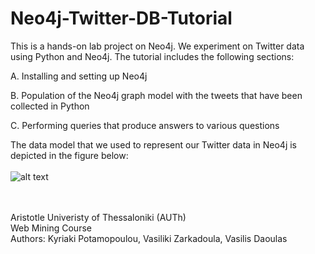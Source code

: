 # Neo4j-Twitter-DB-Tutorial

This is a hands-on lab project on Neo4j. We experiment on Twitter data using Python and Neo4j. The tutorial includes the following sections:

A. Installing and setting up Neo4j

B. Population of the Neo4j graph model with the tweets that have been collected in Python

C. Performing queries that produce answers to various questions  <br />

The data model that we used to represent our Twitter data in Neo4j is depicted in the figure below: <br /> <br />
![alt text](https://github.com/VasilikiZarkadoula/Neo4j-Twitter-DB-Tutorial/blob/main/data_model.png?raw=true)


<br /> <br />
Aristotle Univeristy of Thessaloniki (AUTh) <br /> Web Mining Course <br /> Authors: Kyriaki Potamopoulou, Vasiliki Zarkadoula, Vasilis Daoulas
